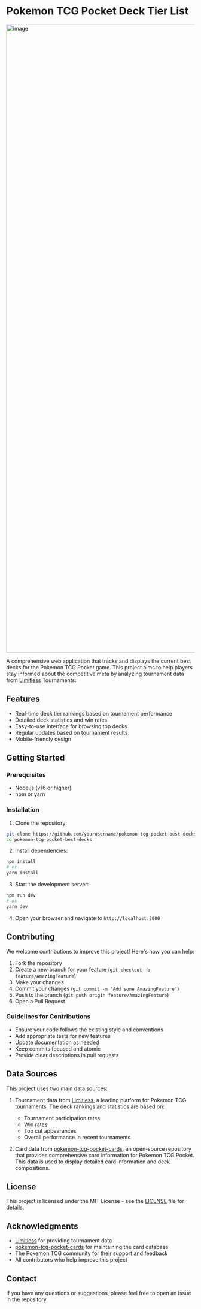 # Pokemon TCG Pocket Deck Tier List

<img width="1677" alt="image" src="https://github.com/user-attachments/assets/76cb84ed-d0b0-44a6-a914-a3586c30449b" />

A comprehensive web application that tracks and displays the current best decks for the Pokemon TCG Pocket game. This project aims to help players stay informed about the competitive meta by analyzing tournament data from [Limitless](https://limitlesstcg.com/) Tournaments.

## Features

- Real-time deck tier rankings based on tournament performance
- Detailed deck statistics and win rates
- Easy-to-use interface for browsing top decks
- Regular updates based on tournament results
- Mobile-friendly design

## Getting Started

### Prerequisites

- Node.js (v16 or higher)
- npm or yarn

### Installation

1. Clone the repository:

```bash
git clone https://github.com/yourusername/pokemon-tcg-pocket-best-decks.git
cd pokemon-tcg-pocket-best-decks
```

2. Install dependencies:

```bash
npm install
# or
yarn install
```

3. Start the development server:

```bash
npm run dev
# or
yarn dev
```

4. Open your browser and navigate to `http://localhost:3000`

## Contributing

We welcome contributions to improve this project! Here's how you can help:

1. Fork the repository
2. Create a new branch for your feature (`git checkout -b feature/AmazingFeature`)
3. Make your changes
4. Commit your changes (`git commit -m 'Add some AmazingFeature'`)
5. Push to the branch (`git push origin feature/AmazingFeature`)
6. Open a Pull Request

### Guidelines for Contributions

- Ensure your code follows the existing style and conventions
- Add appropriate tests for new features
- Update documentation as needed
- Keep commits focused and atomic
- Provide clear descriptions in pull requests

## Data Sources

This project uses two main data sources:

1. Tournament data from [Limitless](https://limitlesstcg.com/), a leading platform for Pokemon TCG tournaments. The deck rankings and statistics are based on:

   - Tournament participation rates
   - Win rates
   - Top cut appearances
   - Overall performance in recent tournaments

2. Card data from [pokemon-tcg-pocket-cards](https://github.com/chase-manning/pokemon-tcg-pocket-cards), an open-source repository that provides comprehensive card information for Pokemon TCG Pocket. This data is used to display detailed card information and deck compositions.

## License

This project is licensed under the MIT License - see the [LICENSE](LICENSE) file for details.

## Acknowledgments

- [Limitless](https://limitlesstcg.com/) for providing tournament data
- [pokemon-tcg-pocket-cards](https://github.com/chase-manning/pokemon-tcg-pocket-cards) for maintaining the card database
- The Pokemon TCG community for their support and feedback
- All contributors who help improve this project

## Contact

If you have any questions or suggestions, please feel free to open an issue in the repository.
